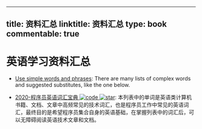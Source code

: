 
---
title: 资料汇总
linktitle: 资料汇总
type: book
commentable: true
---

# 英语学习资料汇总

- [Use simple words and phrases](https://www.plainlanguage.gov/guidelines/words/use-simple-words-phrases/): There are many lists of complex words and suggested substitutes, like the one below.

- [2020-程序员英语词汇宝典 ![code](https://ng-tech.icu/assets/code.svg) ![star](https://img.shields.io/github/stars/Wei-Xia/most-frequent-technology-english-words)](https://github.com/Wei-Xia/most-frequent-technology-english-words): 本列表中的单词是英语类计算机书籍、文档、文章中高频常见的技术词汇，也是程序员工作中常见的英语词汇，最终目的是希望程序员集合自身的英语基础，在掌握列表中的词汇后，可以无障碍阅读英语技术文章和文档。

    